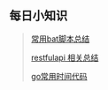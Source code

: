 ## 每日小知识


> [常用bat脚本总结](https://github.com/en-one/dailyTriviaPoints/blob/main/%E5%B8%B8%E7%94%A8bat%E8%84%9A%E6%9C%AC.md)
> 
> [restfulapi  相关总结](https://github.com/en-one/dailyTriviaPoints/blob/main/restfulapi%20%E7%9B%B8%E5%85%B3.md)
>
> [go常用时间代码](https://github.com/en-one/dailyTriviaPoints/blob/main/Go%E5%B8%B8%E7%94%A8%E6%97%B6%E9%97%B4%E7%9B%B8%E5%85%B3%E4%BB%A3%E7%A0%81.md)
